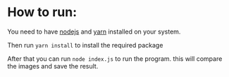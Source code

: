 # How to run:

You need to have [nodejs](https://nodejs.org/en/) and [yarn](https://yarnpkg.com/) installed on your system.

Then run `yarn install` to install the required package

After that you can run `node index.js` to run the program. this will compare the images and save the result.
